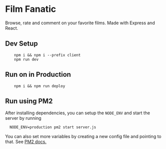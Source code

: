 # Film Fanatic

Browse, rate and comment on your favorite films. Made with Express and React.

## Dev Setup

```
    npm i && npm i --prefix client
    npm run dev
```

## Run on in Production

```
    npm i && npm run deploy
```

## Run using PM2

After installing dependencies, you can setup the `NODE_ENV` and start the server by running

```
  NODE_ENV=production pm2 start server.js
```

You can also set more variables by creating a new config file and pointing to that. See [PM2 docs.](https://pm2.io/docs/runtime/best-practices/environment-variables/)
